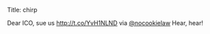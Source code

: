 Title: chirp

Dear ICO, sue us <a href="http://t.co/YvH1NLND">http://t.co/YvH1NLND</a> via <a href="http://twitter.com/nocookielaw">@nocookielaw</a> Hear, hear!
